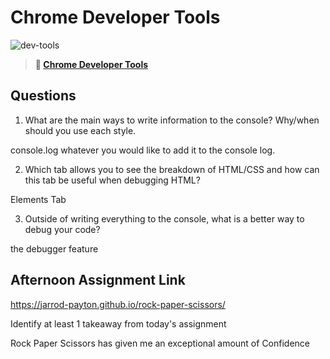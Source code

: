 # Chrome Developer Tools

![dev-tools](https://bcw.blob.core.windows.net/public/img/lesson-images/4571780153354770)

> **📖 [Chrome Developer Tools](https://codeworksacademy.com/fs-student-guide/resources/wk2/03-Chrome-Dev-Tools)**

## Questions

1. What are the main ways to write information to the console? Why/when should you use each style.

console.log whatever you would like to add it to the console log.

2. Which tab allows you to see the breakdown of HTML/CSS and how can this tab be useful when debugging HTML?

Elements Tab

3. Outside of writing everything to the console, what is a better way to debug your code?

the debugger feature

## Afternoon Assignment Link

https://jarrod-payton.github.io/rock-paper-scissors/

Identify at least 1 takeaway from today's assignment

Rock Paper Scissors has given me an exceptional amount of Confidence
